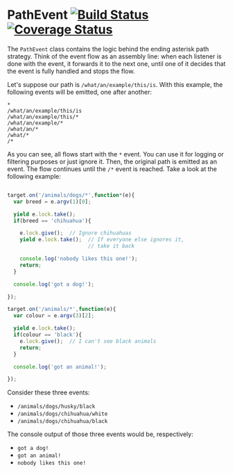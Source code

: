 # PathEvent [![Build Status][ci-img]][ci-url] [![Coverage Status][cover-img]][cover-url]

The `PathEvent` class contains the logic behind the ending asterisk path strategy. Think of the event flow as an assembly line: when each listener is done with the event, it forwards it to the next one, until one of it decides that the event is fully handled and stops the flow.

Let's suppose our path is `/what/an/example/this/is`. With this example, the following events will be emitted, one after another:

```
*
/what/an/example/this/is
/what/an/example/this/*
/what/an/example/*
/what/an/*
/what/*
/*
```

As you can see, all flows start with the `*` event. You can use it for logging or filtering purposes or just ignore it. Then, the original path is emitted as an event. The flow continues until the `/*` event is reached. Take a look at the following example:

```javascript

target.on('/animals/dogs/*',function*(e){
  var breed = e.argv(1)[0];

  yield e.lock.take();
  if(breed == 'chihuahua'){

    e.lock.give();  // Ignore chihuahuas
    yield e.lock.take();  // If everyone else ignores it,
                          // take it back

    console.log('nobody likes this one!');
    return;
  }

  console.log('got a dog!');

});

target.on('/animals/*',function(e){
  var colour = e.argv(3)[2];

  yield e.lock.take();
  if(colour == 'black'){
    e.lock.give();  // I can't see black animals
    return;
  }

  console.log('got an animal!');

});

```

Consider these three events:

- `/animals/dogs/husky/black`
- `/animals/dogs/chihuahua/white`
- `/animals/dogs/chihuahua/black`

The console output of those three events would be, respectively:

- `got a dog!`
- `got an animal!`
- `nobody likes this one!`

[ci-img]: https://circleci.com/gh/manvalls/path-event.svg?style=shield
[ci-url]: https://circleci.com/gh/manvalls/path-event
[cover-img]: https://coveralls.io/repos/manvalls/path-event/badge.svg?branch=master&service=github
[cover-url]: https://coveralls.io/github/manvalls/path-event?branch=master
